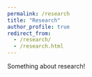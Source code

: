 ```yaml
---
permalink: /research
title: "Research"
author_profile: true
redirect_from: 
  - /research/
  - /research.html
---
```


Something about research!
